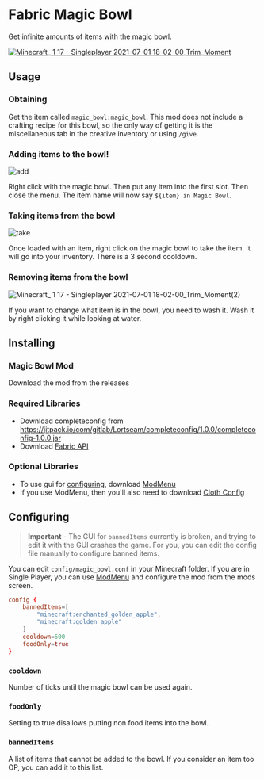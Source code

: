 # Fabric Magic Bowl
Get infinite amounts of items with the magic bowl.

[![Minecraft_ 1 17 - Singleplayer 2021-07-01 18-02-00_Trim_Moment](https://user-images.githubusercontent.com/52586855/124199348-4c9a5900-da98-11eb-81f0-91c176fc83fa.jpg)](https://youtu.be/PpABBjD4oN8)

## Usage
### Obtaining
Get the item called `magic_bowl:magic_bowl`. This mod does not include a crafting recipe for this bowl, so the only way of getting it is the miscellaneous tab in the creative inventory or using `/give`.

### Adding items to the bowl!
![add](https://user-images.githubusercontent.com/52586855/124200717-a81a1600-da9b-11eb-8b05-cd7a586086ea.gif)

Right click with the magic bowl. Then put any item into the first slot. Then close the menu. The item name will now say `${item} in Magic Bowl`.

### Taking items from the bowl
![take](https://user-images.githubusercontent.com/52586855/124200667-8a4cb100-da9b-11eb-839a-ec7fdd8ec94d.gif)

Once loaded with an item, right click on the magic bowl to take the item. It will go into your inventory. There is a 3 second cooldown.

### Removing items from the bowl
![Minecraft_ 1 17 - Singleplayer 2021-07-01 18-02-00_Trim_Moment(2)](https://user-images.githubusercontent.com/52586855/124202631-6049bd80-daa0-11eb-9de7-bfd1c64f5a68.jpg)

If you want to change what item is in the bowl, you need to wash it. Wash it by right clicking it while looking at water.

## Installing
### Magic Bowl Mod
Download the mod from the releases

### Required Libraries
- Download completeconfig from https://jitpack.io/com/gitlab/Lortseam/completeconfig/1.0.0/completeconfig-1.0.0.jar
- Download [Fabric API](https://www.curseforge.com/minecraft/mc-mods/fabric-api)

### Optional Libraries
- To use gui for [configuring](#configuring), download [ModMenu](https://github.com/TerraformersMC/ModMenu)
- If you use ModMenu, then you'll also need to download [Cloth Config](https://www.curseforge.com/minecraft/mc-mods/cloth-config)

## Configuring
> **Important** - The GUI for `bannedItems` currently is broken, and trying to edit it with the GUI crashes the game. For you, you can edit the config file manually to configure banned items.

You can edit `config/magic_bowl.conf` in your Minecraft folder. If you are in Single Player, you can use [ModMenu](https://github.com/TerraformersMC/ModMenu) and configure the mod from the mods screen.

```conf
config {
    bannedItems=[
        "minecraft:enchanted_golden_apple",
        "minecraft:golden_apple"
    ]
    cooldown=600
    foodOnly=true
}
```

### `cooldown`
Number of ticks until the magic bowl can be used again.

### `foodOnly`
Setting to true disallows putting non food items into the bowl.

### `bannedItems`
A list of items that cannot be added to the bowl. If you consider an item too OP, you can add it to this list.
